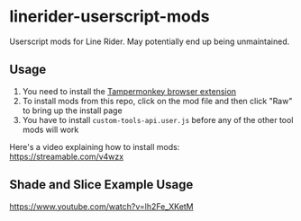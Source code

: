 # linerider-userscript-mods

Userscript mods for Line Rider. May potentially end up being unmaintained.

## Usage

1. You need to install the [Tampermonkey browser extension](https://tampermonkey.net/)
2. To install mods from this repo, click on the mod file and then click "Raw" to bring up the install page
3. You have to install `custom-tools-api.user.js` before any of the other tool mods will work

Here's a video explaining how to install mods: https://streamable.com/v4wzx

## Shade and Slice Example Usage

https://www.youtube.com/watch?v=lh2Fe_XKetM

